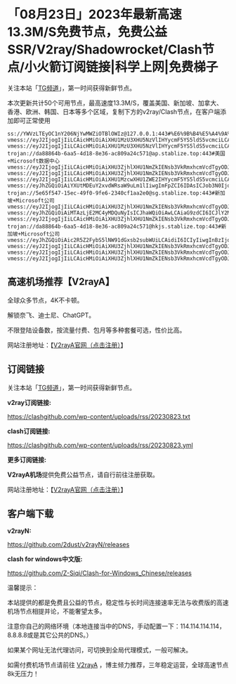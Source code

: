 # 「08月23日」2023年最新高速13.3M/S免费节点，免费公益SSR/V2ray/Shadowrocket/Clash节点/小火箭订阅链接|科学上网|免费梯子
关注本站「[TG频道](https://t.me/s/v2raydailyupdate)」，第一时间获得新鲜节点。

本次更新共计50个可用节点，最高速度13.3M/S，覆盖美国、新加坡、加拿大、香港、欧洲、韩国、日本等多个区域，复制下方的v2ray/Clash节点，在客户端添加即可正常使用

```
ss://YWVzLTEyOC1nY206NjYwMWZiOTBlOWIz@127.0.0.1:443#%E6%9B%B4%E5%A4%9A%E5%85%8D%E8%B4%B9%E8%8A%82%E7%82%B9%3Ahttps%3A%2F%2Frss.uk.to
vmess://eyJ2IjogIjIiLCAicHMiOiAiXHU1MzU3XHU5NzVlIHYycmF5YS5ldS5vcmciLCAiYWRkIjogIjE1Ni4yMjUuNjcuMjQzIiwgInBvcnQiOiAiNDM1ODIiLCAiaWQiOiAiOTkwMDA2YmQtY2IyMC00ODJmLTljOTctZjVmYzY1MzU5NjA1IiwgImFpZCI6ICI2NCIsICJzY3kiOiAiYXV0byIsICJuZXQiOiAidGNwIiwgInR5cGUiOiAibm9uZSIsICJob3N0IjogIiIsICJwYXRoIjogIi8iLCAidGxzIjogIiIsICJzbmkiOiAiIn0=
vmess://eyJ2IjogIjIiLCAicHMiOiAiXHU1MzU3XHU5NzVlIHYycmF5YS5ldS5vcmciLCAiYWRkIjogIjE1Ni4yMjUuNjcuMjQzIiwgInBvcnQiOiAiNDM1ODIiLCAiaWQiOiAiOTkwMDA2YmQtY2IyMC00ODJmLTljOTctZjVmYzY1MzU5NjA1IiwgImFpZCI6ICI2NCIsICJzY3kiOiAiYXV0byIsICJuZXQiOiAidGNwIiwgInR5cGUiOiAibm9uZSIsICJob3N0IjogIiIsICJwYXRoIjogIi8iLCAidGxzIjogIiIsICJzbmkiOiAiIn0=
trojan://da88864b-6aa5-4d18-8e36-ac809a24c571@ap.stablize.top:443#美国+Microsoft数据中心
vmess://eyJ2IjogIjIiLCAicHMiOiAiXHU3ZjhlXHU1NmZkIENsb3VkRmxhcmVcdTgyODJcdTcwYjkiLCAiYWRkIjogIjE2Mi4xNTkuMTk0LjIyOCIsICJwb3J0IjogIjgwIiwgImlkIjogIjVmNzUxYzZlLTUwYjEtNDc5Ny1iYThlLTZmZmUzMjRhMGJjZSIsICJhaWQiOiAiMCIsICJzY3kiOiAiYXV0byIsICJuZXQiOiAid3MiLCAidHlwZSI6ICJub25lIiwgImhvc3QiOiAiZHA0Lmlsb3Zlc2NwLmNvbSIsICJwYXRoIjogIi9zaGlya2VyIiwgInRscyI6ICIiLCAic25pIjogIiIsICJhbHBuIjogIiJ9
vmess://eyJ2IjogIjIiLCAicHMiOiAiXHU3ZjhlXHU1NmZkIENsb3VkRmxhcmVcdTgyODJcdTcwYjkiLCAiYWRkIjogIm5zMS52Mi12aXAuZnVuIiwgInBvcnQiOiAiODAiLCAiaWQiOiAiNzJlODAzMGEtOTZjMi00YmRiLWFjZmItNWJjMDIyNDhmOWYwIiwgImFpZCI6ICIwIiwgInNjeSI6ICJhdXRvIiwgIm5ldCI6ICJ3cyIsICJ0eXBlIjogIm5vbmUiLCAiaG9zdCI6ICJzc3JzdWIudjAzLnNzcnN1Yi5jb20iLCAicGF0aCI6ICIvYXBpL3YzL2Rvd25sb2FkLmdldEZpbGUiLCAidGxzIjogIiIsICJzbmkiOiAiIiwgImFscG4iOiAiIn0=
vmess://eyJ2IjogIjIiLCAicHMiOiAiXHU1MzcwXHU1ZWE2IHYycmF5YS5ldS5vcmciLCAiYWRkIjogIjEwMy4xNjAuMjA0LjcxIiwgInBvcnQiOiAyMDgyLCAiaWQiOiAiMGRkZjBjYzQtMTQ4Ny00ZmYxLWE2YTctZDlhYjkzMDQwNjA2IiwgImFpZCI6IDAsICJzY3kiOiAiYXV0byIsICJuZXQiOiAid3MiLCAiaG9zdCI6ICJ0dWkudnRjc3MudG9wIiwgInBhdGgiOiAiL2JsdWUiLCAidGxzIjogIiJ9
vmess://eyJhZGQiOiAiYXUtMDEuY2xvdWRsaW9uLm1lIiwgImFpZCI6IDAsICJob3N0IjogIiIsICJpZCI6ICI0NzYxNjVlNC04ODYyLTRjNTAtYTBmMy02YTU0NDAxN2RmMDkiLCAibmV0IjogIndzIiwgInBhdGgiOiAiLyIsICJwb3J0IjogMjA4MiwgInBzIjogIlx1N2Y4ZVx1NTZmZCBDbG91ZEZsYXJlXHU4MjgyXHU3MGI5IiwgInRscyI6ICIiLCAidHlwZSI6ICJhdXRvIiwgInNlY3VyaXR5IjogImF1dG8iLCAic2tpcC1jZXJ0LXZlcmlmeSI6IHRydWUsICJzbmkiOiAiIn0=
trojan://5e65f547-15ec-49f0-9fe6-2340cf1aa2e0@sg.stablize.top:443#新加坡+Microsoft公司
vmess://eyJ2IjogIjIiLCAicHMiOiAiXHU3ZjhlXHU1NmZkIENsb3VkRmxhcmVcdTgyODJcdTcwYjkiLCAiYWRkIjogIjE3Mi42NC4xMzIuMjIiLCAicG9ydCI6ICI4MCIsICJpZCI6ICI1Zjc1MWM2ZS01MGIxLTQ3OTctYmE4ZS02ZmZlMzI0YTBiY2UiLCAiYWlkIjogIjAiLCAic2N5IjogImF1dG8iLCAibmV0IjogIndzIiwgInR5cGUiOiAibm9uZSIsICJob3N0IjogImRwNC5pbG92ZXNjcC5jb20iLCAicGF0aCI6ICIvc2hpcmtlciIsICJ0bHMiOiAiIiwgInNuaSI6ICIiLCAiYWxwbiI6ICIifQ==
vmess://eyJhZGQiOiAiMTAzLjE2MC4yMDQuNyIsICJhaWQiOiAwLCAiaG9zdCI6ICJlY2MudnRjc3MudG9wIiwgImlkIjogImRkNDFiNWNiLWI3MmUtNGE4Yy1jNzVhLTNlY2M5MjhkNmViMyIsICJuZXQiOiAid3MiLCAicGF0aCI6ICIvYmx1ZTA2IiwgInBvcnQiOiA4MCwgInBzIjogIlx1NTM3MFx1NWVhNiB2MnJheWEuZXUub3JnIiwgInRscyI6ICIiLCAidHlwZSI6ICJhdXRvIiwgInNlY3VyaXR5IjogImF1dG8iLCAic2tpcC1jZXJ0LXZlcmlmeSI6IHRydWUsICJzbmkiOiAiIn0=
vmess://eyJ2IjogIjIiLCAicHMiOiAiXHU3ZjhlXHU1NmZkIENsb3VkRmxhcmVcdTgyODJcdTcwYjkiLCAiYWRkIjogIjE2Mi4xNTkuMjUzLjM5IiwgInBvcnQiOiAiODAiLCAiaWQiOiAiNWY3NTFjNmUtNTBiMS00Nzk3LWJhOGUtNmZmZTMyNGEwYmNlIiwgImFpZCI6ICIwIiwgInNjeSI6ICJhdXRvIiwgIm5ldCI6ICJ3cyIsICJ0eXBlIjogIm5vbmUiLCAiaG9zdCI6ICJubC5zaGFyZWNlbnRyZXByby5jb20iLCAicGF0aCI6ICIvc2hpcmtlciIsICJ0bHMiOiAiIiwgInNuaSI6ICIiLCAiYWxwbiI6ICIifQ==
trojan://da88864b-6aa5-4d18-8e36-ac809a24c571@hkjs.stablize.top:443#新加坡+Microsoft公司
vmess://eyJhZGQiOiAic2R5Z2FybS5lNW91dGxsb2subWUiLCAidiI6ICIyIiwgInBzIjogIlx1N2Y4ZVx1NTZmZCBDbG91ZEZsYXJlXHU4MjgyXHU3MGI5IiwgInBvcnQiOiA4MCwgImlkIjogImM0NGVjN2NhLWZkODctNGM0NC1iNjhjLTFlOGM0ZDc4NTVjZSIsICJhaWQiOiAiMCIsICJuZXQiOiAid3MiLCAidHlwZSI6ICIiLCAiaG9zdCI6ICJzZHlnYXJtLmU1b3V0bGxvay5tZSIsICJwYXRoIjogIi8iLCAidGxzIjogIiJ9
vmess://eyJ2IjogIjIiLCAicHMiOiAiXHU3ZjhlXHU1NmZkIENsb3VkRmxhcmVcdTgyODJcdTcwYjkiLCAiYWRkIjogIjE2Mi4xNTkuMjQwLjk3IiwgInBvcnQiOiAiODAiLCAiaWQiOiAiNWY3NTFjNmUtNTBiMS00Nzk3LWJhOGUtNmZmZTMyNGEwYmNlIiwgImFpZCI6ICIwIiwgInNjeSI6ICJhdXRvIiwgIm5ldCI6ICJ3cyIsICJ0eXBlIjogIm5vbmUiLCAiaG9zdCI6ICJkcDMuc2Nwcm94eS50b3AiLCAicGF0aCI6ICIvc2hpcmtlciIsICJ0bHMiOiAiIiwgInNuaSI6ICIiLCAiYWxwbiI6ICIifQ==
vmess://eyJ2IjogIjIiLCAicHMiOiAiXHU3ZjhlXHU1NmZkIENsb3VkRmxhcmVcdTgyODJcdTcwYjkiLCAiYWRkIjogImNmLWx0LnNoYXJlY2VudHJlLm9ubGluZSIsICJwb3J0IjogIjgwIiwgImlkIjogIjVmNzUxYzZlLTUwYjEtNDc5Ny1iYThlLTZmZmUzMjRhMGJjZSIsICJhaWQiOiAiMCIsICJzY3kiOiAiYXV0byIsICJuZXQiOiAid3MiLCAidHlwZSI6ICJub25lIiwgImhvc3QiOiAibHYyLnNjcHJveHkudG9wIiwgInBhdGgiOiAiL3NoaXJrZXIiLCAidGxzIjogIiIsICJzbmkiOiAiIiwgImFscG4iOiAiIn0=
vmess://eyJ2IjogIjIiLCAicHMiOiAiXHU3ZjhlXHU1NmZkIENsb3VkRmxhcmVcdTgyODJcdTcwYjkiLCAiYWRkIjogImNkbi50d2l0dGVyLm5vdy5jYyIsICJwb3J0IjogNDQzLCAiaWQiOiAiOGQyYmE0NTYtMmYwZC00YzEzLWI4YTAtYmZmOTljNjc5NzA5IiwgImFpZCI6IDAsICJzY3kiOiAiYXV0byIsICJuZXQiOiAid3MiLCAiaG9zdCI6ICJ1czIudHdpdHRlaS5tZSIsICJwYXRoIjogIi9pa3VuIiwgInRscyI6ICJ0bHMifQ==

```

## 高速机场推荐【V2rayA】

全球众多节点，4K不卡顿。

解锁奈飞、迪士尼、ChatGPT。

不限登陆设备数，按流量付费、包月等多种套餐可选，性价比高。

网站注册地址：【[V2rayA官网（点击注册）](https://rss.uk.to/#/register?code=srOLpruw)】

## 订阅链接

关注本站「[TG频道](https://t.me/s/v2raydailyupdate)」，第一时间获得新鲜节点。

**v2ray订阅链接:**

https://clashgithub.com/wp-content/uploads/rss/20230823.txt

**clash订阅链接:**

https://clashgithub.com/wp-content/uploads/rss/20230823.yml

**更多订阅链接:**

**V2rayA机场**提供免费公益节点，请自行前往注册获取。

网站注册地址：【[V2rayA官网（点击注册）](https://rss.uk.to/#/register?code=srOLpruw)】

## 客户端下载

**v2rayN:**

https://github.com/2dust/v2rayN/releases

**clash for windows中文版:**

https://github.com/Z-Siqi/Clash-for-Windows_Chinese/releases

温馨提示：

本站提供的都是免费且公益的节点，稳定性与长时间连接速率无法与收费版的高速机场节点相提并论，不能奢望太多。

注意你自己的网络环境（本地连接当中的DNS，手动配置一下：114.114.114.114，8.8.8.8或是其它公共的DNS。）

如果某个网址无法代理访问，可切换到全局代理模式，一般可解决。

如需付费机场节点请前往 [V2rayA](https://rss.uk.to/#/register?code=srOLpruw) ，博主倾力推荐，三年稳定运营，全球高速节点8k无压力！